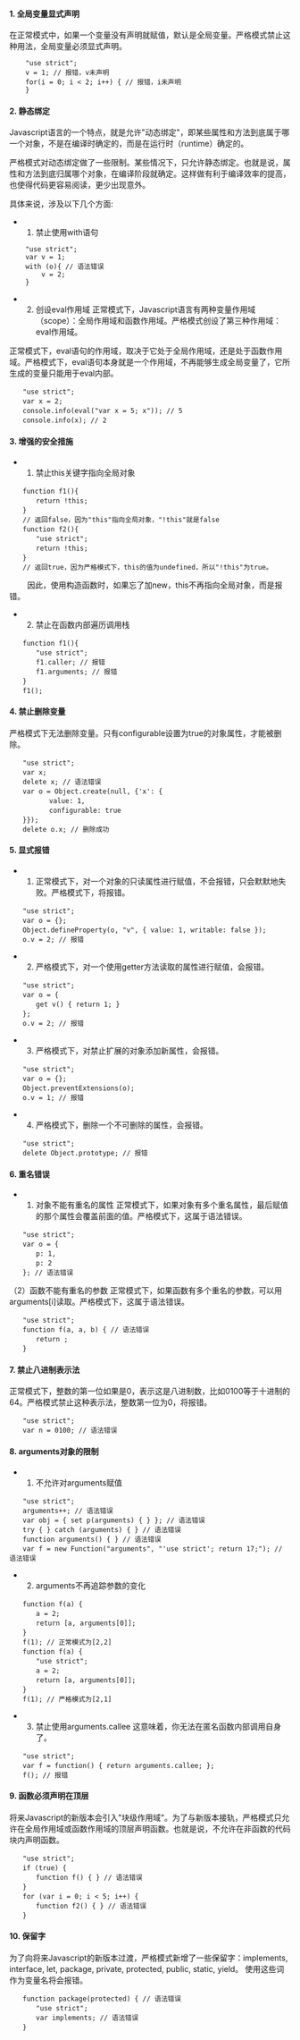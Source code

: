 #### 1. 全局变量显式声明
在正常模式中，如果一个变量没有声明就赋值，默认是全局变量。严格模式禁止这种用法，全局变量必须显式声明。
```
    "use strict";
    v = 1; // 报错，v未声明
    for(i = 0; i < 2; i++) { // 报错，i未声明
    }
```
   

#### 2. 静态绑定
Javascript语言的一个特点，就是允许"动态绑定"，即某些属性和方法到底属于哪一个对象，不是在编译时确定的，而是在运行时（runtime）确定的。

严格模式对动态绑定做了一些限制。某些情况下，只允许静态绑定。也就是说，属性和方法到底归属哪个对象，在编译阶段就确定。这样做有利于编译效率的提高，也使得代码更容易阅读，更少出现意外。

具体来说，涉及以下几个方面: 
- 1. 禁止使用with语句
```
    "use strict";
    var v = 1;
    with (o){ // 语法错误 
        v = 2;
    }
```

- 2. 创设eval作用域
正常模式下，Javascript语言有两种变量作用域（scope）：全局作用域和函数作用域。严格模式创设了第三种作用域：eval作用域。

正常模式下，eval语句的作用域，取决于它处于全局作用域，还是处于函数作用域。严格模式下，eval语句本身就是一个作用域，不再能够生成全局变量了，它所生成的变量只能用于eval内部。
```
　　"use strict";
　　var x = 2;
　　console.info(eval("var x = 5; x")); // 5
　　console.info(x); // 2
```

#### 3. 增强的安全措施
- 1. 禁止this关键字指向全局对象
```
　　function f1(){
　　　　return !this;
　　} 
　　// 返回false，因为"this"指向全局对象，"!this"就是false
　　function f2(){ 
　　　　"use strict";
　　　　return !this;
　　} 
　　// 返回true，因为严格模式下，this的值为undefined，所以"!this"为true。
```
　　
因此，使用构造函数时，如果忘了加new，this不再指向全局对象，而是报错。
　　
- 2. 禁止在函数内部遍历调用栈
```
　　function f1(){
　　　　"use strict";
　　　　f1.caller; // 报错
　　　　f1.arguments; // 报错
　　}
　　f1();
```

#### 4. 禁止删除变量
严格模式下无法删除变量。只有configurable设置为true的对象属性，才能被删除。
```
　　"use strict";
　　var x;
　　delete x; // 语法错误
　　var o = Object.create(null, {'x': {
　　　　　　value: 1,
　　　　　　configurable: true
　　}});
　　delete o.x; // 删除成功
```

#### 5. 显式报错
- 1. 正常模式下，对一个对象的只读属性进行赋值，不会报错，只会默默地失败。严格模式下，将报错。
```
　　"use strict";
　　var o = {};
　　Object.defineProperty(o, "v", { value: 1, writable: false });
　　o.v = 2; // 报错
```

- 2. 严格模式下，对一个使用getter方法读取的属性进行赋值，会报错。
```
　　"use strict";
　　var o = {
　　　　get v() { return 1; }
　　};
　　o.v = 2; // 报错
```

- 3. 严格模式下，对禁止扩展的对象添加新属性，会报错。
```
　　"use strict";
　　var o = {};
　　Object.preventExtensions(o);
　　o.v = 1; // 报错
```

- 4. 严格模式下，删除一个不可删除的属性，会报错。
```
　　"use strict";
　　delete Object.prototype; // 报错
```

#### 6. 重名错误
- 1. 对象不能有重名的属性
正常模式下，如果对象有多个重名属性，最后赋值的那个属性会覆盖前面的值。严格模式下，这属于语法错误。
```
　　"use strict";
　　var o = {
　　　　p: 1,
　　　　p: 2
　　}; // 语法错误
```
（2）函数不能有重名的参数
正常模式下，如果函数有多个重名的参数，可以用arguments[i]读取。严格模式下，这属于语法错误。
```
　　"use strict";
　　function f(a, a, b) { // 语法错误
　　　　return ;
　　}
```

#### 7. 禁止八进制表示法
正常模式下，整数的第一位如果是0，表示这是八进制数，比如0100等于十进制的64。严格模式禁止这种表示法，整数第一位为0，将报错。
```
　　"use strict";
　　var n = 0100; // 语法错误
```

#### 8. arguments对象的限制
- 1. 不允许对arguments赋值
```
　　"use strict";
　　arguments++; // 语法错误
　　var obj = { set p(arguments) { } }; // 语法错误
　　try { } catch (arguments) { } // 语法错误
　　function arguments() { } // 语法错误
　　var f = new Function("arguments", "'use strict'; return 17;"); // 语法错误
```

- 2. arguments不再追踪参数的变化
```
　　function f(a) {
　　　　a = 2;
　　　　return [a, arguments[0]];
　　}
　　f(1); // 正常模式为[2,2]
　　function f(a) {
　　　　"use strict";
　　　　a = 2;
　　　　return [a, arguments[0]];
　　}
　　f(1); // 严格模式为[2,1]
```

- 3. 禁止使用arguments.callee
这意味着，你无法在匿名函数内部调用自身了。
```
　　"use strict";
　　var f = function() { return arguments.callee; };
　　f(); // 报错
```

#### 9. 函数必须声明在顶层
将来Javascript的新版本会引入"块级作用域"。为了与新版本接轨，严格模式只允许在全局作用域或函数作用域的顶层声明函数。也就是说，不允许在非函数的代码块内声明函数。
```
　　"use strict";
　　if (true) {
　　　　function f() { } // 语法错误
　　}
　　for (var i = 0; i < 5; i++) {
　　　　function f2() { } // 语法错误
　　}
```

#### 10. 保留字
为了向将来Javascript的新版本过渡，严格模式新增了一些保留字：implements, interface, let, package, private, protected, public, static, yield。
使用这些词作为变量名将会报错。
```
　　function package(protected) { // 语法错误
　　　　"use strict";
　　　　var implements; // 语法错误
　　}
```
